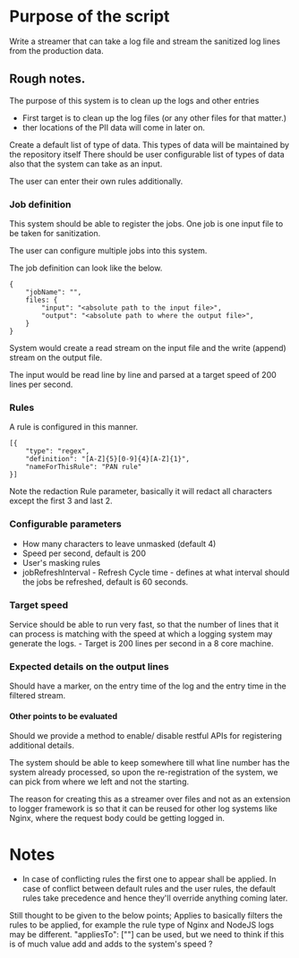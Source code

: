 # Purpose of the script

Write a streamer that can take a log file and stream the sanitized log lines from the production data.

## Rough notes.

The purpose of this system is to clean up the logs and other entries
- First target is to clean up the log files (or any other files for that matter.)
- ther locations of the PII data will come in later on.

Create a default list of type of data. This types of data will be maintained by the repository itself
There should be user configurable list of types of data also that the system can take as an input.

The user can enter their own rules additionally.

### Job definition
This system should be able to register the jobs. One job is one input file to be taken for sanitization.

The user can configure multiple jobs into this system.

The job definition can look like the below.

```
{
    "jobName": "",
    files: {
        "input": "<absolute path to the input file>",
        "output": "<absolute path to where the output file>",
    }
}
```

System would create a read stream on the input file and the write (append) stream on the output file.

The input would be read line by line and parsed at a target speed of 200 lines per second.

### Rules

A rule is configured in this manner.

```
[{
    "type": "regex",
    "definition": "[A-Z]{5}[0-9]{4}[A-Z]{1}",
    "nameForThisRule": "PAN rule"
}]
```

Note the redaction Rule parameter, basically it will redact all characters except the first 3 and last 2.

### Configurable parameters
- How many characters to leave unmasked (default 4)
- Speed per second, default is 200
- User's masking rules
- jobRefreshInterval - Refresh Cycle time - defines at what interval should the jobs be refreshed, default is 60 seconds.

### Target speed
Service should be able to run very fast, so that the number of lines that it can process is matching with the speed at which a logging system may generate the logs. - Target is 200 lines per second in a 8 core machine.


### Expected details on the output lines

Should have a marker, on the entry time of the log and the entry time in the filtered stream.

#### Other points to be evaluated

Should we provide a method to enable/ disable restful APIs for registering additional details.

The system should be able to keep somewhere till what line number has the system already processed, so upon the re-registration of the system, we can pick from where we left and not the starting.

The reason for creating this as a streamer over files and not as an extension to logger framework is so that it can be reused for other log systems like Nginx, where the request body could be getting logged in.

# Notes

- In case of conflicting rules the first one to appear shall be applied. In case of conflict between default rules and the user rules, the default rules take precedence and hence they'll override anything coming later.

Still thought to be given to the below points;
Applies to basically filters the rules to be applied, for example the rule type of Nginx and NodeJS logs may be different. "appliesTo": [""] can be used, but we need to think if this is of much value add and adds to the system's speed ?

